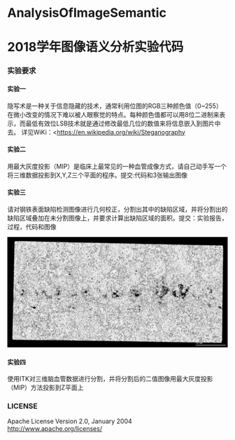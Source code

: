 # AnalysisOfImageSemantic



# 2018学年图像语义分析实验代码



### 实验要求

#### 实验一

隐写术是一种关于信息隐藏的技术，通常利用位图的RGB三种颜色值（0~255）在微小改变的情况下难以被人眼察觉的特点。每种颜色值都可以用8位二进制来表示，而最低有效位LSB技术就是通过修改最低几位的数值来将信息嵌入到图片中去。 
详见WiKi：<https://en.wikipedia.org/wiki/Steganography

#### 实验二

用最大灰度投影（MIP）是临床上最常见的一种血管成像方式，请自己动手写一个将三维数据投影到X,Y,Z三个平面的程序。提交:代码和3张输出图像

#### 实验三

请对钢铁表面缺陷检测图像进行几何校正，分割出其中的缺陷区域，并将分割出的缺陷区域叠加在未分割图像上，并要求计算出缺陷区域的面积。提交：实验报告，过程，代码和图像

![LAB2图片](./resources/lab2.jpg)



#### 实验四

使用ITK对三维脑血管数据进行分割，并将分割后的二值图像用最大灰度投影（MIP）方法投影到Z平面上

### LICENSE

Apache License
Version 2.0, January 2004
http://www.apache.org/licenses/



​	


